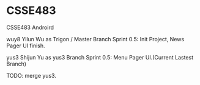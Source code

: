 # CSSE483
CSSE483 Androird 

wuy8 Yilun Wu   as Trigon / Master Branch
Sprint 0.5: Init Project, News Pager UI finish.

yus3 Shijun Yu as yus3 Branch
Sprint 0.5: Menu Pager UI.(Current Lastest Branch)

TODO:  merge yus3. 
